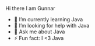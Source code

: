Hi there I am Gunnar


- 🌱 I’m currently learning Java
- 🤔 I’m looking for help with Java
- 💬 Ask me about Java
- ⚡ Fun fact: I <3 Java
